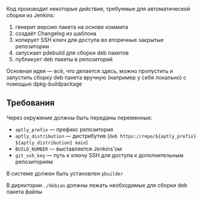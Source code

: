 Код производит некоторые действия, требуемые для автоматической сборки
из Jenkins:

1. генерит версию пакета на основе коммита
2. создаёт Changelog из шаблона
3. копирует SSH ключ для доступа во вторичные закрытые репозитории
4. запускает pdebuild для сборки deb пакетов
5. публикует deb пакеты в репозиторий

Основная идея — всё, что делается здесь, можно пропустить и запустить сборку
deb пакета вручную (например у себя локально) с помощью dpkg-buildpackage

## Требования

Через окружение должны быть переданы переменные:

* `aptly_prefix` — префикс репозитория
* `aptly_distribution` — дистрибутив (`deb https://repo/${aptly_prefix} ${aptly_distribution} main`)
* `BUILD_NUMBER` — выставляется Jenkins'ом
* `git_ssh_key` — путь к ключу SSH для доступа к дополнительным репозиториям

В системе должен быть установлен `pbuilder`

В директории `./debian` должны лежать необходимые для сборки deb пакета файлы
